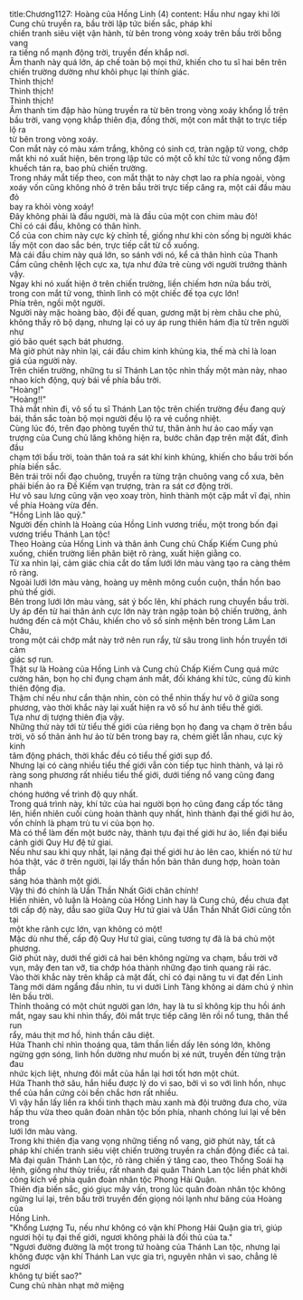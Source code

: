 title:Chương1127: Hoàng của Hồng Linh (4)
content:
Hầu như ngay khi lời Cung chủ truyền ra, bầu trời lập tức biến sắc, pháp khí<br>chiến tranh siêu việt vận hành, từ bên trong vòng xoáy trên bầu trời bỗng vang<br>ra tiếng nổ mạnh động trời, truyền đến khắp nơi.<br>Âm thanh này quá lớn, áp chế toàn bộ mọi thứ, khiến cho tu sĩ hai bên trên<br>chiến trường dường như khôi phục lại thính giác.<br>Thình thịch!<br>Thình thịch!<br>Thình thịch!<br>Âm thanh tim đập hào hùng truyền ra từ bên trong vòng xoáy khổng lồ trên<br>bầu trời, vang vọng khắp thiên địa, đồng thời, một con mắt thật to trực tiếp lộ ra<br>từ bên trong vòng xoáy.<br>Con mắt này có màu xám trắng, không có sinh cơ, tràn ngập tử vong, chớp<br>mắt khi nó xuất hiện, bên trong lập tức có một cỗ khí tức tử vong nồng đậm<br>khuếch tán ra, bao phủ chiến trường.<br>Trong nháy mắt tiếp theo, con mắt thật to này chợt lao ra phía ngoài, vòng<br>xoáy vốn cũng không nhỏ ở trên bầu trời trực tiếp căng ra, một cái đầu màu đỏ<br>bay ra khỏi vòng xoáy!<br>Đây không phải là đầu người, mà là đầu của một con chim màu đỏ!<br>Chỉ có cái đầu, không có thân hình.<br>Cổ của con chim này cực kỳ chỉnh tề, giống như khi còn sống bị người khác<br>lấy một con dao sắc bén, trực tiếp cắt từ cổ xuống.<br>Mà cái đầu chim này quá lớn, so sánh với nó, kể cả thân hình của Thanh<br>Cầm cũng chênh lệch cực xa, tựa như đứa trẻ cùng với người trưởng thành vậy.<br>Ngay khi nó xuất hiện ở trên chiến trường, liền chiếm hơn nửa bầu trời,<br>trong con mắt tử vong, thình lình có một chiếc đế tọa cực lớn!<br>Phía trên, ngồi một người.<br>Người này mặc hoàng bào, đội đế quan, gương mặt bị rèm châu che phủ,<br>không thấy rõ bộ dạng, nhưng lại có uy áp rung thiên hám địa từ trên người như<br>gió bão quét sạch bát phương.<br>Mà giờ phút này nhìn lại, cái đầu chim kinh khủng kia, thế mà chỉ là loan<br>giá của người này.<br>Trên chiến trường, những tu sĩ Thánh Lan tộc nhìn thấy một màn này, nhao<br>nhao kích động, quỳ bái về phía bầu trời.<br>"Hoàng!"<br>"Hoàng!!"<br>Thả mắt nhìn đi, vô số tu sĩ Thánh Lan tộc trên chiến trường đều đang quỳ<br>bái, thần sắc toàn bộ mọi người đều lộ ra vẻ cuồng nhiệt.<br>Cùng lúc đó, trên đạo phòng tuyến thứ tư, thân ảnh hư ảo cao mấy vạn<br>trượng của Cung chủ lăng không hiện ra, bước chân đạp trên mặt đất, đỉnh đầu<br>chạm tới bầu trời, toàn thân toả ra sát khí kinh khủng, khiến cho bầu trời bốn<br>phía biến sắc.<br>Bên trái trôi nổi đạo chuông, truyền ra từng trận chuông vang cổ xưa, bên<br>phải biến ảo ra Đế Kiếm vạn trượng, tràn ra sát cơ động trời.<br>Hư vô sau lưng cũng vặn vẹo xoay tròn, hình thành một cặp mắt vĩ đại, nhìn<br>về phía Hoàng vừa đến.<br>"Hồng Linh lão quỷ."<br>Người đến chính là Hoàng của Hồng Linh vương triều, một trong bốn đại<br>vương triều Thánh Lan tộc!<br>Theo Hoàng của Hồng Linh và thân ảnh Cung chủ Chấp Kiếm Cung phủ<br>xuống, chiến trường liền phân biệt rõ ràng, xuất hiện giằng co.<br>Từ xa nhìn lại, cảm giác chia cắt do tấm lưới lớn màu vàng tạo ra càng thêm<br>rõ ràng.<br>Ngoài lưới lớn màu vàng, hoàng uy mênh mông cuồn cuộn, thần hồn bao<br>phủ thế giới.<br>Bên trong lưới lớn màu vàng, sát ý bốc lên, khí phách rung chuyển bầu trời.<br>Uy áp đến từ hai thân ảnh cực lớn này tràn ngập toàn bộ chiến trường, ảnh<br>hướng đến cả một Châu, khiến cho vô số sinh mệnh bên trong Lâm Lan Châu,<br>trong một cái chớp mắt này trở nên run rẩy, từ sâu trong linh hồn truyền tới cảm<br>giác sợ run.<br>Thật sự là Hoàng của Hồng Linh và Cung chủ Chấp Kiếm Cung quá mức<br>cường hãn, bọn họ chỉ đụng chạm ánh mắt, đối kháng khí tức, cũng đủ kinh<br>thiên động địa.<br>Thậm chí nếu như cẩn thận nhìn, còn có thể nhìn thấy hư vô ở giữa song<br>phương, vào thời khắc này lại xuất hiện ra vô số hư ảnh tiểu thế giới.<br>Tựa như dị tượng thiên địa vậy.<br>Những thứ này tới từ tiểu thế giới của riêng bọn họ đang va chạm ở trên bầu<br>trời, vô số thân ảnh hư ảo từ bên trong bay ra, chém giết lẫn nhau, cực kỳ kinh<br>tâm động phách, thời khắc đều có tiểu thế giới sụp đổ.<br>Nhưng lại có càng nhiều tiểu thế giới vẫn còn tiếp tục hình thành, vả lại rõ<br>ràng song phương rất nhiều tiểu thế giới, dưới tiếng nổ vang cũng đang nhanh<br>chóng hướng về trình độ quy nhất.<br>Trong quá trình này, khí tức của hai người bọn họ cũng đang cấp tốc tăng<br>lên, hiển nhiên cuối cùng hoàn thành quy nhất, hình thành đại thế giới hư ảo,<br>vốn chính là phạm trù tu vi của bọn họ.<br>Mà có thể làm đến một bước này, thành tựu đại thế giới hư ảo, liền đại biểu<br>cảnh giới Quy Hư đệ tứ giai.<br>Nếu như sau khi quy nhất, lại nâng đại thế giới hư ảo lên cao, khiến nó từ hư<br>hóa thật, vác ở trên người, lại lấy thần hồn bản thân dung hợp, hoàn toàn thắp<br>sáng hóa thành một giới.<br>Vậy thì đó chính là Uẩn Thần Nhất Giới chân chính!<br>Hiển nhiên, vô luận là Hoàng của Hồng Linh hay là Cung chủ, đều chưa đạt<br>tới cấp độ này, dẫu sao giữa Quy Hư tứ giai và Uẩn Thần Nhất Giới cũng tồn tại<br>một khe rãnh cực lớn, vạn không có một!<br>Mặc dù như thế, cấp độ Quy Hư tứ giai, cũng tương tự đã là bá chủ một<br>phương.<br>Giờ phút này, dưới thế giới cả hai bên không ngừng va chạm, bầu trời vỡ<br>vụn, mây đen tan vỡ, tia chớp hóa thành những đạo tinh quang rải rác.<br>Vào thời khắc này trên khắp cả mặt đất, chỉ có đại năng tu vi đạt đến Linh<br>Tàng mới dám ngẩng đầu nhìn, tu vi dưới Linh Tàng không ai dám chú ý nhìn<br>lên bầu trời.<br>Thỉnh thoảng có một chút người gan lớn, hay là tu sĩ không kịp thu hồi ánh<br>mắt, ngay sau khi nhìn thấy, đôi mắt trực tiếp căng lên rồi nổ tung, thân thể run<br>rẩy, máu thịt mơ hồ, hình thần câu diệt.<br>Hứa Thanh chỉ nhìn thoáng qua, tâm thần liền dấy lên sóng lớn, không<br>ngừng gợn sóng, linh hồn dường như muốn bị xé nứt, truyền đến từng trận đau<br>nhức kịch liệt, nhưng đôi mắt của hắn lại hơi tốt hơn một chút.<br>Hứa Thanh thở sâu, hắn hiểu được lý do vì sao, bởi vì so với linh hồn, nhục<br>thể của hắn cứng cỏi bền chắc hơn rất nhiều.<br>Vì vậy hắn lấy liền ra khối tinh thạch màu xanh mà đội trưởng đưa cho, vừa<br>hấp thu vừa theo quân đoàn nhân tộc bốn phía, nhanh chóng lui lại về bên trong<br>lưới lớn màu vàng.<br>Trong khi thiên địa vang vọng những tiếng nổ vang, giờ phút này, tất cả<br>pháp khí chiến tranh siêu việt chiến trường truyền ra chấn động điếc cả tai.<br>Mà đại quân Thánh Lan tộc, rõ ràng chiến ý tăng cao, theo Thống Soái hạ<br>lệnh, giống như thủy triều, rất nhanh đại quân Thánh Lan tộc liền phát khởi<br>công kích về phía quân đoàn nhân tộc Phong Hải Quận.<br>Thiên địa biến sắc, gió giục mây vần, trong lúc quân đoàn nhân tộc không<br>ngừng lui lại, trên bầu trời truyền đến giọng nói lạnh như băng của Hoàng của<br>Hồng Linh.<br>"Khổng Lượng Tu, nếu như không có vận khí Phong Hải Quận gia trì, giúp<br>ngươi hội tụ đại thế giới, ngươi không phải là đối thủ của ta."<br>"Ngươi đường đường là một trong tứ hoàng của Thánh Lan tộc, nhưng lại<br>không được vận khí Thánh Lan vực gia trì, nguyên nhân vì sao, chẳng lẽ ngươi<br>không tự biết sao?"<br>Cung chủ nhàn nhạt mở miệng